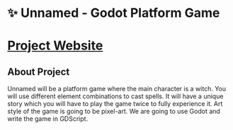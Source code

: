 # &#x2728; Unnamed - Godot Platform Game
# [Project Website](https://simgesengun.github.io/godot-game-website/)
## About Project
Unnamed will be a platform game where the main character is a witch. You will use different element combinations to cast spells. It will have a unique story which you will have to play the game twice to fully experience it. Art style of the game is going to be pixel-art. We are going to use Godot and write the game in GDScript.

